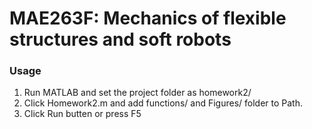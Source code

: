 # MAE263F: Mechanics of flexible structures and soft robots

### Usage

1. Run MATLAB and set the project folder as homework2/
2. Click Homework2.m and add functions/ and Figures/ folder to Path.
3. Click Run butten or press F5
